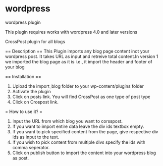 wordpress
=========

wordpress plugin

This plugin requires works with wordpress 4.0 and later versions

CrossPost plugin for all blogs 

== Description ==
This Plugin imports any blog page content inot your wordpress post. It takes URL as input and retreive total content.In version 1 we imported the blog page as it is i.e., it import the header and footer of your blog

== Installation ==
1. Upload the import_blog folder to your wp-content/plugins folder
2. Activate the plugin
3. Click on posts link. You will find CrossPost as one type of post type
4. Click on Crospost link.

= How to use it? =

1. Input the URL from which blog you want to corsspost.
2. If you want to import entire data leave the div ids textbox empty.
3. If you want to pick specified content from the page, give respective div ids as input to the text.
4. If you wish to pick content from multiple divs specify the ids with comma seperator.
5. Click on publish button to import the content into your wordpress blog as post.

